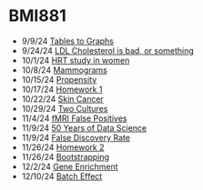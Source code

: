 # BMI881

- 9/9/24 [Tables to Graphs](https://github.com/John-Peters-UW/BMI881/blob/main/tables_to_graphs.md)
- 9/24/24 [LDL Cholesterol is bad, or something](https://github.com/John-Peters-UW/BMI881/blob/main/CHD_incidence.md)
- 10/1/24 [HRT study in women](https://github.com/John-Peters-UW/BMI881/blob/main/HRT.md)
- 10/8/24 [Mammograms](https://github.com/John-Peters-UW/BMI881/blob/main/mammogram.md)
- 10/15/24 [Propensity](https://github.com/John-Peters-UW/BMI881/blob/main/propensity.md)
- 10/17/24 [Homework 1](https://github.com/John-Peters-UW/BMI881/blob/main/homework1/hwk1.md)
- 10/22/24 [Skin Cancer](https://github.com/John-Peters-UW/BMI881/blob/main/skin_cancer.md)
- 10/29/24 [Two Cultures](https://github.com/John-Peters-UW/BMI881/blob/main/two_cultures.md)
- 11/4/24 [fMRI False Positives](https://github.com/John-Peters-UW/BMI881/blob/main/fmri_pvalues.md)
- 11/9/24 [50 Years of Data Science](https://github.com/John-Peters-UW/BMI881/blob/main/50_years.md)
- 11/9/24 [False Discovery Rate](https://github.com/John-Peters-UW/BMI881/blob/main/FWER.md)
- 11/26/24 [Homework 2](https://github.com/John-Peters-UW/BMI881/blob/main/homework2/homework2.md)
- 11/26/24 [Bootstrapping](https://github.com/John-Peters-UW/BMI881/blob/main/bootstrapping.md)
- 12/2/24 [Gene Enrichment](https://github.com/John-Peters-UW/BMI881/blob/main/gene_enrichment.md)
- 12/10/24 [Batch Effect](https://github.com/John-Peters-UW/BMI881/blob/main/batch_effect.md)
